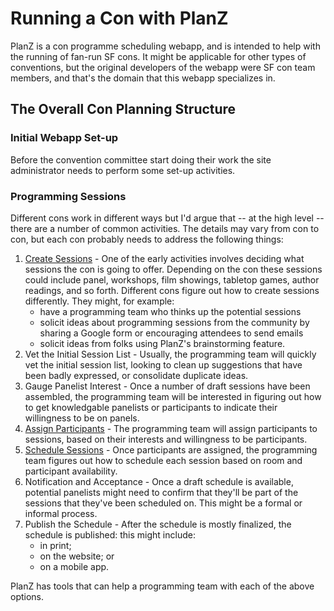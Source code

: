 # Running a Con with PlanZ

PlanZ is a con programme scheduling webapp, and is intended to help with the running of fan-run SF cons. It might be applicable for other types of conventions, but the original developers of the webapp were SF con team members, and that's the domain that this webapp specializes in.

## The Overall Con Planning Structure

### Initial Webapp Set-up

Before the convention committee start doing their work the site administrator needs to perform some set-up activities.

### Programming Sessions

Different cons work in different ways but I'd argue that -- at the high level -- there are a number of common activities. The details may vary from con to con, but each con probably needs to address the following things:

1. [Create Sessions](./creating_sessions.md) - One of the early activities involves deciding what sessions the con is going to offer. Depending on the con these sessions could include panel, workshops, film showings, tabletop games, author readings, and so forth. Different cons figure out how to create sessions differently. They might, for example:
   - have a programming team who thinks up the potential sessions
   - solicit ideas about programming sessions from the community by sharing a Google form or encouraging attendees to send emails
   - solicit ideas from folks using PlanZ's brainstorming feature.
2. Vet the Initial Session List - Usually, the programming team will quickly vet the initial session list, looking to clean up suggestions that have been badly expressed, or consolidate duplicate ideas.
3. Gauge Panelist Interest - Once a number of draft sessions have been assembled, the programming team will be interested in figuring out how to get knowledgable panelists or participants to indicate their willingness to be on panels.
4. [Assign Participants](./assign_participants.md) - The programming team will assign participants to sessions, based on their interests and willingness to be participants.
5. [Schedule Sessions](./scheduling_sessions.md) - Once participants are assigned, the programming team figures out how to schedule each session based on room and participant availability.
6. Notification and Acceptance - Once a draft schedule is available, potential panelists might need to confirm that they'll be part of the sessions that they've been scheduled on. This might be a formal or informal process.
7. Publish the Schedule - After the schedule is mostly finalized, the schedule is published: this might include:
   - in print;
   - on the website; or
   - on a mobile app.

PlanZ has tools that can help a programming team with each of the above options.







